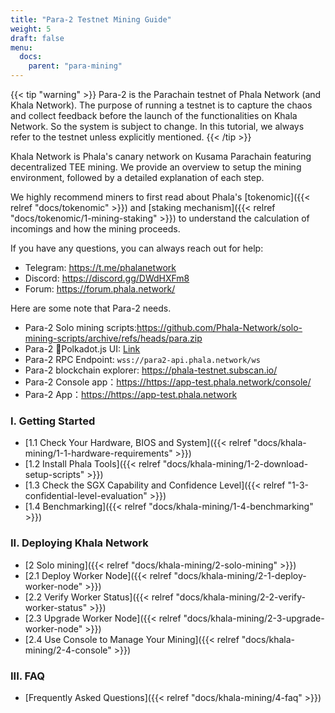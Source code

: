 ```yaml
---
title: "Para-2 Testnet Mining Guide"
weight: 5
draft: false
menu:
  docs:
    parent: "para-mining"
---
```


{{< tip "warning" >}}
Para-2 is the Parachain testnet of Phala Network (and Khala Network). The purpose of running a testnet is to capture the chaos and collect feedback before the launch of the functionalities on Khala Network. So the system is subject to change. In this tutorial, we always refer to the testnet unless explicitly mentioned.
{{< /tip >}}

Khala Network is Phala's canary network on Kusama Parachain featuring decentralized TEE mining. We provide an overview to setup the mining environment, followed by a detailed explanation of each step.

We highly recommend miners to first read about Phala's [tokenomic]({{< relref "docs/tokenomic" >}}) and [staking mechanism]({{< relref "docs/tokenomic/1-mining-staking" >}}) to understand the calculation of incomings and how the mining proceeds.

If you have any questions, you can always reach out for help:

- Telegram: https://t.me/phalanetwork
- Discord: https://discord.gg/DWdHXFm8
- Forum: https://forum.phala.network/

Here are some note that Para-2 needs.

- Para-2 Solo mining scripts:<https://github.com/Phala-Network/solo-mining-scripts/archive/refs/heads/para.zip>
- Para-2 Polkadot.js UI: [Link](https://polkadot.js.org/apps/?rpc=wss%3A%2F%2Fpara2-api.phala.network%2Fws#/explorer)
- Para-2 RPC Endpoint: `wss://para2-api.phala.network/ws`
- Para-2 blockchain explorer: <https://phala-testnet.subscan.io/>
- Para-2 Console app：<https://https://app-test.phala.network/console/>
- Para-2 App：<https://https://app-test.phala.network>

### I. Getting Started

- [1.1 Check Your Hardware, BIOS and System]({{< relref "docs/khala-mining/1-1-hardware-requirements" >}})
- [1.2 Install Phala Tools]({{< relref "docs/khala-mining/1-2-download-setup-scripts" >}})
- [1.3 Check the SGX Capability and Confidence Level]({{< relref "1-3-confidential-level-evaluation" >}})
- [1.4 Benchmarking]({{< relref "docs/khala-mining/1-4-benchmarking" >}})

### II. Deploying Khala Network

- [2 Solo mining]({{< relref "docs/khala-mining/2-solo-mining" >}})
- [2.1 Deploy Worker Node]({{< relref "docs/khala-mining/2-1-deploy-worker-node" >}})
- [2.2 Verify Worker Status]({{< relref "docs/khala-mining/2-2-verify-worker-status" >}})
- [2.3 Upgrade Worker Node]({{< relref "docs/khala-mining/2-3-upgrade-worker-node" >}})
- [2.4 Use Console to Manage Your Mining]({{< relref "docs/khala-mining/2-4-console" >}})

### III. FAQ

- [Frequently Asked Questions]({{< relref "docs/khala-mining/4-faq" >}})
